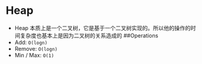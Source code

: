 # Heap
* Heap 本质上是一个二叉树，它是基于一个二叉树实现的。所以他的操作的时间复杂度也基本上是因为二叉树的关系造成的
##Operations
* Add: `O(logn)`
* Remove: `O(logn)`
* Min / Max: `O(1)`